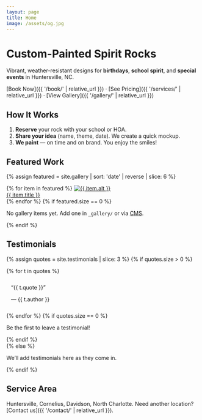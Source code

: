 ```yaml
---
layout: page
title: Home
image: /assets/og.jpg
---
```

# Custom-Painted Spirit Rocks
Vibrant, weather-resistant designs for **birthdays**, **school spirit**, and **special events** in Huntersville, NC.

[Book Now]({{ '/book/' | relative_url }}) · [See Pricing]({{ '/services/' | relative_url }}) · [View Gallery]({{ '/gallery/' | relative_url }})

## How It Works
1. **Reserve** your rock with your school or HOA.
2. **Share your idea** (name, theme, date). We create a quick mockup.
3. **We paint** — on time and on brand. You enjoy the smiles!

## Featured Work
{% assign featured = site.gallery | sort: 'date' | reverse | slice: 6 %}
<div class="grid">
  {% for item in featured %}
  <a class="card" href="{{ item.url }}">
    <img src="{{ item.image | relative_url }}" alt="{{ item.alt }}" />
    <div class="caption">{{ item.title }}</div>
  </a>
  {% endfor %}
  {% if featured.size == 0 %}
  <p>No gallery items yet. Add one in <code>_gallery/</code> or via <a href="{{ '/admin/' | relative_url }}">CMS</a>.</p>
  {% endif %}
  
</div>

## Testimonials
{% assign quotes = site.testimonials | slice: 3 %}
{% if quotes.size > 0 %}
<div class="grid">
  {% for t in quotes %}
  <div class="card" style="padding:12px;">
    <p>“{{ t.quote }}”</p>
    <p class="muted">— {{ t.author }}</p>
  </div>
  {% endfor %}
  {% if quotes.size == 0 %}
  <p>Be the first to leave a testimonial!</p>
  {% endif %}
</div>
{% else %}
<p>We’ll add testimonials here as they come in.</p>
{% endif %}

## Service Area
Huntersville, Cornelius, Davidson, North Charlotte. Need another location? [Contact us]({{ '/contact/' | relative_url }}).
